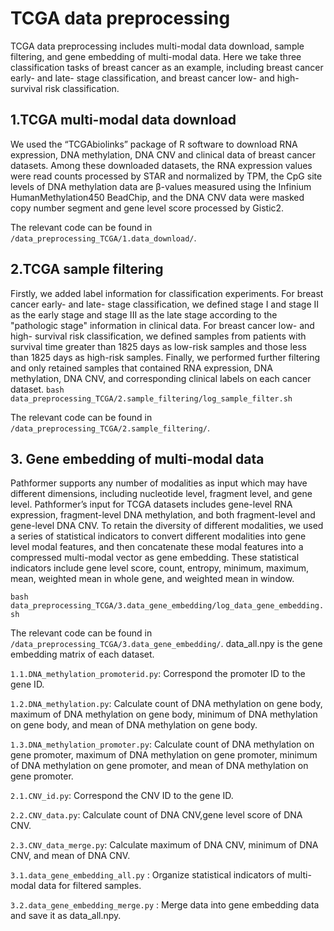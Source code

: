 # TCGA data preprocessing

TCGA data preprocessing includes multi-modal data download, sample filtering, and gene embedding of multi-modal data. Here we take three classification tasks of breast cancer as an example, including breast cancer early- and late- stage classification, and breast cancer low- and high- survival risk classification.

## 1.TCGA multi-modal data download

We used the “TCGAbiolinks” package of R software to download RNA expression, DNA methylation, DNA CNV and clinical data of breast cancer datasets. Among these downloaded datasets, the RNA expression values were read counts processed by STAR and normalized by TPM, the CpG site levels of DNA methylation data are β-values measured using the Infinium HumanMethylation450 BeadChip, and the DNA CNV data were masked copy number segment and gene level score processed by Gistic2. 

The relevant code can be found in ```/data_preprocessing_TCGA/1.data_download/```.

## 2.TCGA sample filtering

Firstly, we added label information for classification experiments. For breast cancer early- and late- stage classification, we defined stage I and stage II as the early stage and stage III as the late stage according to the "pathologic stage" information in clinical data. For breast cancer low- and high- survival risk classification, we defined samples from patients with survival time greater than 1825 days as low-risk samples and those less than 1825 days as high-risk samples. Finally, we performed further filtering and only retained samples that contained RNA expression, DNA methylation, DNA CNV, and corresponding clinical labels on each cancer dataset.
```bash data_preprocessing_TCGA/2.sample_filtering/log_sample_filter.sh```

The relevant code can be found in ```/data_preprocessing_TCGA/2.sample_filtering/```.

## 3. Gene embedding of multi-modal data

Pathformer supports any number of modalities as input which may have different dimensions, including nucleotide level, fragment level, and gene level. Pathformer’s input for TCGA datasets includes gene-level RNA expression, fragment-level DNA methylation, and both fragment-level and gene-level DNA CNV. To retain the diversity of different modalities, we used a series of statistical indicators to convert different modalities into gene level modal features, and then concatenate these modal features into a compressed multi-modal vector as gene embedding. These statistical indicators include gene level score, count, entropy, minimum, maximum, mean, weighted mean in whole gene, and weighted mean in window.

```bash data_preprocessing_TCGA/3.data_gene_embedding/log_data_gene_embedding.sh```

The relevant code can be found in ```/data_preprocessing_TCGA/3.data_gene_embedding/```. data_all.npy is the gene embedding matrix of each dataset.

```1.1.DNA_methylation_promoterid.py```: Correspond the promoter ID to the gene ID.

```1.2.DNA_methylation.py```: Calculate count of DNA methylation on gene body, maximum of DNA methylation on gene body, minimum of DNA methylation on gene body, and mean of DNA methylation on gene body.

```1.3.DNA_methylation_promoter.py```: Calculate count of DNA methylation on gene promoter, maximum of DNA methylation on gene promoter, minimum of DNA methylation on gene promoter, and mean of DNA methylation on gene promoter.

```2.1.CNV_id.py```: Correspond the CNV ID to the gene ID.

```2.2.CNV_data.py```: Calculate count of DNA CNV,gene level score of DNA CNV.

```2.3.CNV_data_merge.py```: Calculate maximum of DNA CNV, minimum of DNA CNV, and mean of DNA CNV.

```3.1.data_gene_embedding_all.py``` : Organize statistical indicators of multi-modal data for filtered samples.

```3.2.data_gene_embedding_merge.py``` : Merge data into gene embedding data and save it as data_all.npy.
